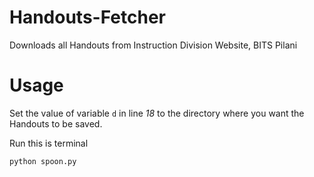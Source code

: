 # Handouts-Fetcher
Downloads all Handouts from Instruction Division Website, BITS Pilani

# Usage

Set the value of variable `d` in line *18* to the directory where you want the Handouts to be saved.

Run this is terminal

```bash
python spoon.py
```
